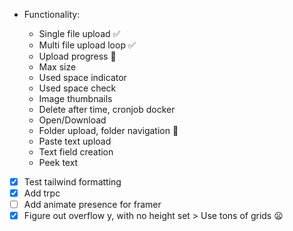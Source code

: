 - Functionality:

  - Single file upload ✅
  - Multi file upload loop ✅
  - Upload progress 🚧
  - Max size
  - Used space indicator
  - Used space check
  - Image thumbnails
  - Delete after time, cronjob docker
  - Open/Download
  - Folder upload, folder navigation 🤔
  - Paste text upload
  - Text field creation
  - Peek text

- [x] Test tailwind formatting
- [x] Add trpc
- [ ] Add animate presence for framer
- [x] Figure out overflow y, with no height set > Use tons of grids 😦
